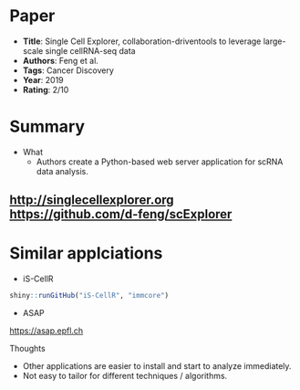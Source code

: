 # Paper

* **Title**: Single Cell Explorer, collaboration-driventools to leverage large-scale single cellRNA-seq data
* **Authors**: Feng et al.
* **Tags**: Cancer Discovery
* **Year**: 2019
* **Rating**: 2/10


# Summary

* What
  * Authors create a Python-based web server application for scRNA data analysis.

http://singlecellexplorer.org
https://github.com/d-feng/scExplorer
-------------------------

# Similar applciations

* iS-CellR

``` r
shiny::runGitHub("iS-CellR", "immcore")
``` 

* ASAP

https://asap.epfl.ch


Thoughts
* Other applications are easier to install and start to analyze immediately. 
* Not easy to tailor for different techniques / algorithms. 


